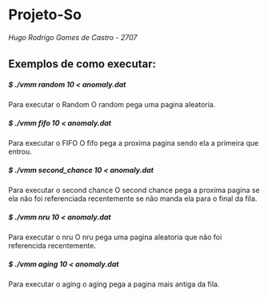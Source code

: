 # Projeto-So
###### Hugo Rodrigo Gomes de Castro - 2707

## Exemplos de como executar:
  ##### $ ./vmm random 10 < anomaly.dat        
  Para executar o Random
	O random pega uma pagina aleatoria.
  
  ##### $ ./vmm fifo 10 < anomaly.dat          
  Para executar o FIFO
	O fifo pega a proxima pagina sendo ela a primeira que entrou.
  
  ##### $ ./vmm second_chance 10 < anomaly.dat          
  Para executar o second chance
	O second chance pega a proxima pagina se ela não foi referenciada recentemente se não manda ela para o final da fila.
  
  ##### $ ./vmm nru 10 < anomaly.dat          
  Para executar o nru
	O nru pega uma pagina aleatoria que não foi referencida recentemente.
  
  ##### $ ./vmm aging 10 < anomaly.dat          
  Para executar o aging
	o aging pega a pagina mais antiga da fila.
